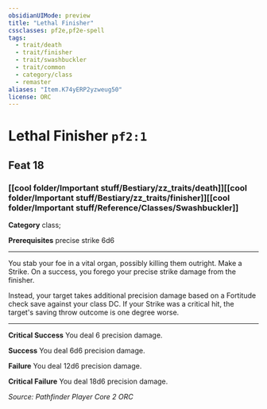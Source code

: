 ```yaml
---
obsidianUIMode: preview
title: "Lethal Finisher"
cssclasses: pf2e,pf2e-spell
tags:
  - trait/death
  - trait/finisher
  - trait/swashbuckler
  - trait/common
  - category/class
  - remaster
aliases: "Item.K74yERP2yzweug50"
license: ORC
---
```

# Lethal Finisher `pf2:1`
## Feat 18
### [[cool folder/Important stuff/Bestiary/zz_traits/death]][[cool folder/Important stuff/Bestiary/zz_traits/finisher]][[cool folder/Important stuff/Reference/Classes/Swashbuckler]]

**Category** class; 



**Prerequisites** precise strike 6d6
* * *
You stab your foe in a vital organ, possibly killing them outright. Make a Strike. On a success, you forego your precise strike damage from the finisher.

Instead, your target takes additional precision damage based on a Fortitude check save against your class DC. If your Strike was a critical hit, the target's saving throw outcome is one degree worse.

* * *

**Critical Success** You deal 6 precision damage.

**Success** You deal 6d6 precision damage.

**Failure** You deal 12d6 precision damage.

**Critical Failure** You deal 18d6 precision damage.

*Source: Pathfinder Player Core 2*
*ORC*